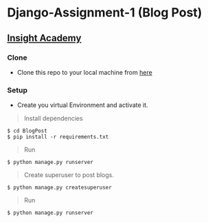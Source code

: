 # Django-Assignment-1 (Blog Post) 
## <a href="https://insightworkshop.io/academy">Insight Academy</a>

### Clone
- Clone this repo to your local machine from <a href="https://github.com/danny237/Django-Assignment-1.git">here</a>
### Setup
- Create you virtual Environment and activate it.
> Install dependencies
```shell
$ cd BlogPost
$ pip install -r requirements.txt
```
>Run
```shell
$ python manage.py runserver
```
> Create superuser to post blogs.
```shell
$ python manage.py createsuperuser
```
> Run
```shell
$ python manage.py runserver
```
